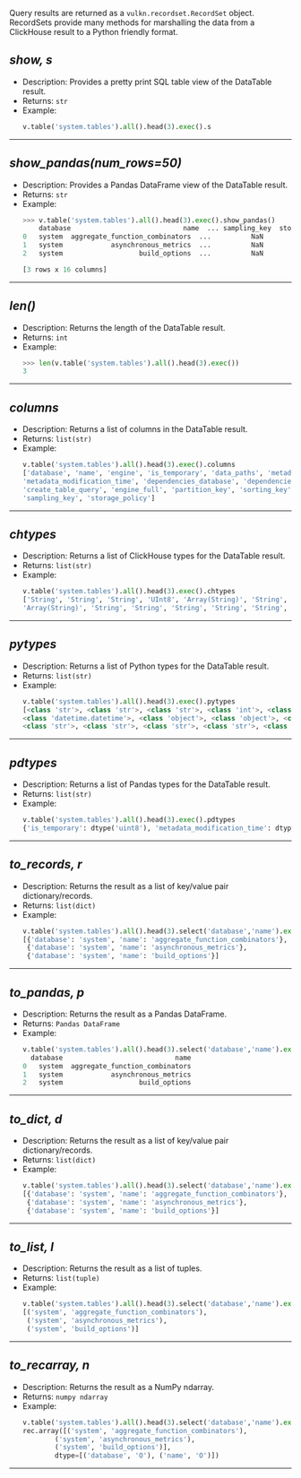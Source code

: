 Query results are returned as a ```vulkn.recordset.RecordSet``` object. RecordSets provide many methods for marshalling the
data from a ClickHouse result to a Python friendly format.

## *show, s*

* Description: Provides a pretty print SQL table view of the DataTable result.
* Returns: ```str```
* Example:
    ```python
    v.table('system.tables').all().head(3).exec().s
    ```
---

## *show_pandas(num_rows=50)*

* Description: Provides a Pandas DataFrame view of the DataTable result.
* Returns: ```str```
* Example:
    ```python
    >>> v.table('system.tables').all().head(3).exec().show_pandas()
        database                            name  ... sampling_key  storage_policy
    0   system  aggregate_function_combinators  ...          NaN             NaN
    1   system            asynchronous_metrics  ...          NaN             NaN
    2   system                   build_options  ...          NaN             NaN

    [3 rows x 16 columns]
    ```
---

## *len()*

* Description: Returns the length of the DataTable result.
* Returns: ```int```
* Example:
    ```python
    >>> len(v.table('system.tables').all().head(3).exec())
    3
    ```
---

## *columns*

* Description: Returns a list of columns in the DataTable result.
* Returns: ```list(str)```
* Example:
    ```python
    v.table('system.tables').all().head(3).exec().columns
    ['database', 'name', 'engine', 'is_temporary', 'data_paths', 'metadata_path', 
    'metadata_modification_time', 'dependencies_database', 'dependencies_table', 
    'create_table_query', 'engine_full', 'partition_key', 'sorting_key', 'primary_key', 
    'sampling_key', 'storage_policy']
    ```
---

## *chtypes*

* Description: Returns a list of ClickHouse types for the DataTable result.
* Returns: ```list(str)```
* Example:
    ```python
    v.table('system.tables').all().head(3).exec().chtypes
    ['String', 'String', 'String', 'UInt8', 'Array(String)', 'String', 'DateTime', 'Array(String)',
    'Array(String)', 'String', 'String', 'String', 'String', 'String', 'String', 'String']
    ```
---

## *pytypes*

* Description: Returns a list of Python types for the DataTable result.
* Returns: ```list(str)```
* Example:
    ```python
    v.table('system.tables').all().head(3).exec().pytypes
    [<class 'str'>, <class 'str'>, <class 'str'>, <class 'int'>, <class 'object'>, <class 'str'>, 
    <class 'datetime.datetime'>, <class 'object'>, <class 'object'>, <class 'str'>, <class 'str'>, 
    <class 'str'>, <class 'str'>, <class 'str'>, <class 'str'>, <class 'str'>]
    ```
---

## *pdtypes*

* Description: Returns a list of Pandas types for the DataTable result.
* Returns: ```list(str)```
* Example:
    ```python
    v.table('system.tables').all().head(3).exec().pdtypes
    {'is_temporary': dtype('uint8'), 'metadata_modification_time': dtype('<M8')}
    ```
---

## *to_records, r*

* Description: Returns the result as a list of key/value pair dictionary/records.
* Returns: ```list(dict)```
* Example:
    ```python
    v.table('system.tables').all().head(3).select('database','name').exec().r
    [{'database': 'system', 'name': 'aggregate_function_combinators'},
     {'database': 'system', 'name': 'asynchronous_metrics'},
     {'database': 'system', 'name': 'build_options'}]
    ```
---

## *to_pandas, p*

* Description: Returns the result as a Pandas DataFrame.
* Returns: ```Pandas DataFrame```
* Example:
    ```python
    v.table('system.tables').all().head(3).select('database','name').exec().p
      database                            name
    0   system  aggregate_function_combinators
    1   system            asynchronous_metrics
    2   system                   build_options
    ```
---

## *to_dict, d*

* Description: Returns the result as a list of key/value pair dictionary/records.
* Returns: ```list(dict)```
* Example:
    ```python
    v.table('system.tables').all().head(3).select('database','name').exec().d
    [{'database': 'system', 'name': 'aggregate_function_combinators'},
     {'database': 'system', 'name': 'asynchronous_metrics'},
     {'database': 'system', 'name': 'build_options'}]
    ```
---

## *to_list, l*

* Description: Returns the result as a list of tuples.
* Returns: ```list(tuple)```
* Example:
    ```python
    v.table('system.tables').all().head(3).select('database','name').exec().l
    [('system', 'aggregate_function_combinators'),
     ('system', 'asynchronous_metrics'),
     ('system', 'build_options')]
    ```
---

## *to_recarray, n*

* Description: Returns the result as a NumPy ndarray.
* Returns: ```numpy ndarray```
* Example:
    ```python
    v.table('system.tables').all().head(3).select('database','name').exec().n
    rec.array([('system', 'aggregate_function_combinators'),
            ('system', 'asynchronous_metrics'),
            ('system', 'build_options')],
            dtype=[('database', 'O'), ('name', 'O')])
    ```
---
